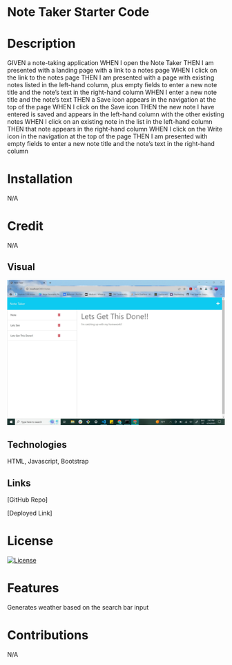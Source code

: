 # Note Taker Starter Code
# Description
GIVEN a note-taking application
WHEN I open the Note Taker
THEN I am presented with a landing page with a link to a notes page
WHEN I click on the link to the notes page
THEN I am presented with a page with existing notes listed in the left-hand column, plus empty fields to enter a new note title and the note’s text in the right-hand column
WHEN I enter a new note title and the note’s text
THEN a Save icon appears in the navigation at the top of the page
WHEN I click on the Save icon
THEN the new note I have entered is saved and appears in the left-hand column with the other existing notes
WHEN I click on an existing note in the list in the left-hand column
THEN that note appears in the right-hand column
WHEN I click on the Write icon in the navigation at the top of the page
THEN I am presented with empty fields to enter a new note title and the note’s text in the right-hand column
# Installation
N/A

# Credit
N/A

## Visual 
![notes](./public/notetaker-notes.jpg)


## Technologies
HTML, Javascript, Bootstrap


## Links

[GitHub Repo]


[Deployed Link]


# License
   
[![License](https://img.shields.io/badge/license-MIT-lightgrey.svg)](https://opensource.org/licenses/MIT)

# Features
Generates weather based on the search bar input

# Contributions
N/A